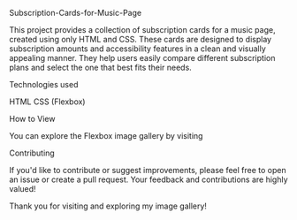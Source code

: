 Subscription-Cards-for-Music-Page

This project provides a collection of subscription cards for a music page, created using only HTML and CSS. These cards are designed to display subscription amounts and accessibility features in a clean and visually appealing manner. They help users easily compare different subscription plans and select the one that best fits their needs.

Technologies used

HTML 
CSS (Flexbox)

How to View

You can explore the Flexbox image gallery by visiting 

Contributing

If you'd like to contribute or suggest improvements, please feel free to open an issue or create a pull request. Your feedback and contributions are highly valued!

Thank you for visiting and exploring my image gallery!

